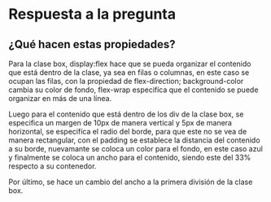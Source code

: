 # Respuesta a la pregunta

## ¿Qué hacen estas propiedades?
Para la clase box, display:flex hace que se pueda organizar el contenido que está dentro de la clase, ya sea en filas o columnas, en este caso se ocupan las filas, con la propiedad de flex-direction; background-color cambia su color de fondo, flex-wrap especifíca que el contenido se puede organizar en más de una línea.

Luego para el contenido que está dentro de los div de la clase box, se especifica un margen de 10px de manera vertical y 5px de manera horizontal, se especifíca el radio del borde, para que este no se vea de manera rectangular, con el padding se establece la distancia del contenido a su borde, nuevamante se coloca un color para el fondo, en este caso azul y finalmente se coloca un ancho para el contenido, siendo este del 33% respecto a su contenedor.

Por último, se hace un cambio del ancho a la primera división de la clase box.
